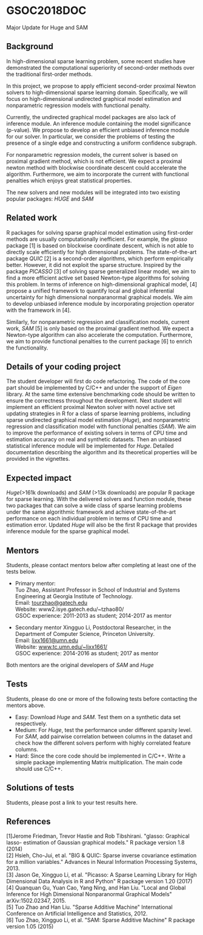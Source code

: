 # GSOC2018DOC
Major Update for Huge and SAM

## Background

In high-dimensional sparse learning problem, some recent studies have demonstrated the computational superiority of second-order methods over the traditional first-order methods.

In this project, we propose to apply efficient second-order proximal Newton solvers to high-dimensional sparse learning domain. Specifically, we will focus on high-dimensional undirected graphical model estimation and nonparametric regression models with functional penalty.


Currently, the undirected graphical model packages are also lack of inference module. An inference module containing the model significance (p-value). We propose to develop an efficient unbiased inference module for our solver. In particular, we consider the problems of testing the presence of a single edge and constructing a uniform confidence subgraph.

For nonparametric regression models, the current solver is based on proximal gradient method, which is not efficient. We expect a proximal newton method with blockwise coordinate descent could accelerate the algorithm.  Furthermore, we aim to incorporate the current with functional penalties which enjoys great statistical properties.

The new solvers and new modules will be integrated into two existing popular packages: *HUGE* and *SAM*


## Related work

R packages for solving sparse graphical model estimation using first-order methods are usually computationally inefficient. For example, the *glasso* package [1] is based on blockwise coordinate descent, which is not able to directly scale efficiently for high dimensional problems. The state-of-the-art package *QUIC* [2] is a second-order algorithms, which perform empirically better. However, it did not exploit the sparse structure. Inspired by the package *PICASSO* [3] of solving sparse generalized linear model, we aim to find a more efficient active set based Newton-type algorithms for solving this problem. In terms of inference on high-dimensional  graphical model, [4] propose a unified framework to quantify local and global inferential uncertainty for high dimensional nonparanormal graphical models. We aim to develop unbiased inference module by incorporating projection operator with the framework in [4].

Similarly, for nonparametric regression and classification models, current work, *SAM* [5] is only based on the proximal gradient method. We expect a Newton-type algorithm can also accelerate the computation. Furthermore, we aim to provide functional penalties to the current package [6] to enrich the functionality.

## Details of your coding project

The student developer will first do code refactoring. The code of the core part should be implemented by C/C++ and under the support of *Eigen* library. At the same time extensive benchmarking code should be written to ensure the correctness throughout the development. Next student will implement an efficient proximal Newton solver with novel active set updating strategies in R for a class of sparse learning problems, including sparse undirected graphical model estimation (*Huge*), and nonparametric regression and classification model with functional penalties (*SAM*). We aim to improve the performance of existing solvers in terms of CPU time and estimation accuracy on real and synthetic datasets. Then an unbiased statistical inference module will be implemented for *Huge*. Detailed documentation describing the algorithm and its theoretical properties will be provided in the vignettes.

## Expected impact

*Huge*(>161k downloads)  and *SAM* (>13k downloads) are popular R package for sparse learning. With the delivered solvers and function module, these two packages that can solve a wide class of sparse learning problems under the same algorithmic framework and achieve state-of-the-art performance on each individual problem in terms of CPU time and estimation error. Updated *Huge* will also be the first R package that provides inference module for the sparse graphical model.


## Mentors

Students, please contact mentors below after completing at least one
of the tests below.

- Primary mentor:  
Tuo Zhao, Assistant Professor in School of Industrial and Systems Engineering at Georgia Institute of Technology.    
Email: tourzhao@gatech.edu   
Website: www2.isye.gatech.edu/~tzhao80/  
GSOC experience: 2011-2013 as student; 2014-2017 as mentor

- Secondary mentor
Xingguo Li, Postdoctoral Researcher, in the Department of Computer Science, Princeton University.  
Email: lixx1661@umn.edu  
Website: www.tc.umn.edu/~lixx1661/  
GSOC experience: 2014-2016 as student; 2017 as mentor

Both mentors are the original developers of *SAM* and *Huge*

## Tests

Students, please do one or more of the following tests before
contacting the mentors above.

- Easy: Download *Huge* and *SAM*. Test them on a synthetic data set respectively.
- Medium: For *Huge*, test the performance under different sparsity level. For *SAM*, add pairwise correlation between columns in the dataset and check how the different solvers perform with highly correlated feature columns.
- Hard: Since the core code should be implemented in C/C++. Write a simple package implementing Matrix multiplication. The main code should use C/C++.

## Solutions of tests

Students, please post a link to your test results here.

## References
[1]Jerome Friedman, Trevor Hastie and Rob Tibshirani. "glasso: Graphical lasso- estimation of Gaussian graphical models." R package version 1.8 (2014)  
[2] Hsieh, Cho-Jui, et al. "BIG & QUIC: Sparse inverse covariance estimation for a million variables." Advances in Neural Information Processing Systems, 2013.  
[3] Jason Ge, Xingguo Li, et al. "Picasso: A Sparse Learning Library for High Dimensional Data Analysis in R and Python" R package version 1.20 (2017)  
[4] Quanquan Gu, Yuan Cao, Yang Ning, and Han Liu. "Local and Global Inference for High Dimensional Nonparanormal Graphical Models" arXiv:1502.02347, 2015.  
[5] Tuo Zhao and Han Liu. "Sparse Additive Machine" International Conference on Artificial Intelligence and Statistics, 2012.  
[6] Tuo Zhao, Xingguo Li, et al. "SAM: Sparse Additive Machine" R package version 1.05 (2015)
